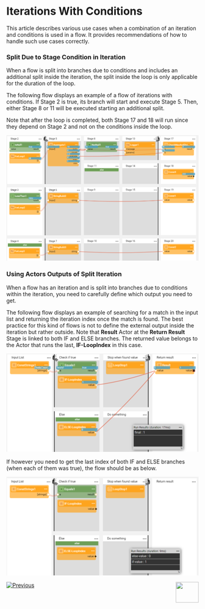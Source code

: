 # Iterations With Conditions

This article describes various use cases when a combination of an iteration and conditions is used in a flow. It provides recommendations of how to handle such use cases correctly.

### Split Due to Stage Condition in Iteration

When a flow is split into branches due to conditions and includes an additional split inside the iteration, the split inside the loop is only applicable for the duration of the loop.

The following flow displays an example of a flow of iterations with conditions. If Stage 2 is true, its branch will start and execute Stage 5. Then, either Stage 8 or 11 will be executed starting an additional split. 

Note that after the loop is completed, both Stage 17 and 18 will run since they depend on Stage 2 and not on the conditions inside the loop.

![image](images/iterate_over_branches.PNG)

### Using Actors Outputs of Split Iteration

When a flow has an iteration and is split into branches due to conditions within the iteration, you need to carefully define which output you need to get. 

The following flow displays an example of searching for a match in the input list and returning the iteration index once the match is found. The best practice for this kind of flows is not to define the external output inside the iteration but rather outside. Note that **Result** Actor at the **Return Result** Stage is linked to both IF and ELSE branches. The returned value belongs to the Actor that runs the last, **IF-LoopIndex** in this case.

![image](images/iterate_with_condition1.png)

If however you need to get the last index of both IF and ELSE branches (when each of them was true), the flow should be as below. 

![image](images/iterate_with_condition2.png)





[![Previous](/articles/images/Previous.png)](21a_complex_iteration_flows.md)[<img align="right" width="60" height="54" src="/articles/images/Next.png">](22_broadway_flow_inner_flows.md)
